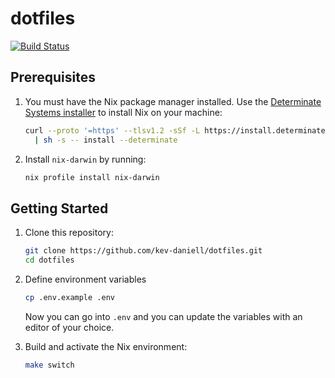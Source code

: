 # dotfiles

[![Build Status]](https://github.com/kev-daniell/dotfiles/actions/workflows/ci.yaml)

[build status]: https://github.com/kev-daniell/dotfiles/actions/workflows/ci.yaml/badge.svg?event=push

## Prerequisites

1. You must have the Nix package manager installed.
   Use the [Determinate Systems installer] to install Nix on your machine:

   ```sh
   curl --proto '=https' --tlsv1.2 -sSf -L https://install.determinate.systems/nix \
     | sh -s -- install --determinate
   ```

2. Install `nix-darwin` by running:

   ```sh
   nix profile install nix-darwin
   ```

[determinate systems installer]: https://github.com/DeterminateSystems/nix-installer

## Getting Started

1. Clone this repository:

   ```sh
   git clone https://github.com/kev-daniell/dotfiles.git
   cd dotfiles
   ```

2. Define environment variables

   ```sh
   cp .env.example .env
   ```

   Now you can go into `.env` and you can update the variables with an editor of your choice.

3. Build and activate the Nix environment:

   ```sh
   make switch
   ```
